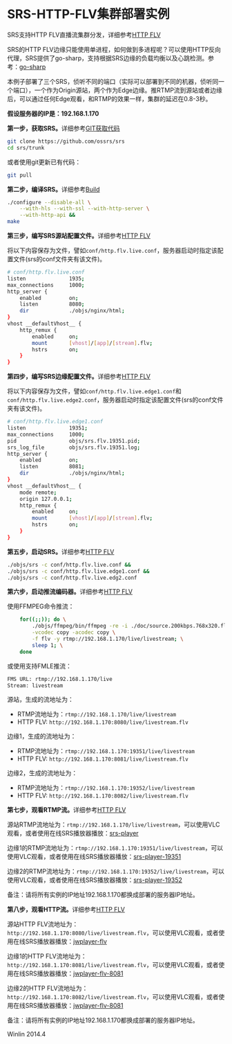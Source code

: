 # SRS-HTTP-FLV集群部署实例

SRS支持HTTP FLV直播流集群分发，详细参考[HTTP FLV](v2_CN_DeliveryHttpStream#about-http-flv)

SRS的HTTP FLV边缘只能使用单进程，如何做到多进程呢？可以使用HTTP反向代理，SRS提供了go-sharp，支持根据SRS边缘的负载均衡以及心跳检测。参考：[go-sharp][go-sharp]

本例子部署了三个SRS，侦听不同的端口（实际可以部署到不同的机器，侦听同一个端口），一个作为Origin源站，两个作为Edge边缘。推RTMP流到源站或者边缘后，可以通过任何Edge观看，和RTMP的效果一样，集群的延迟在0.8-3秒。

<strong>假设服务器的IP是：192.168.1.170</strong>

<strong>第一步，获取SRS。</strong>详细参考[GIT获取代码](v1_CN_Git)

```bash
git clone https://github.com/ossrs/srs
cd srs/trunk
```

或者使用git更新已有代码：

```bash
git pull
```

<strong>第二步，编译SRS。</strong>详细参考[Build](v2_CN_Build)

```bash
./configure --disable-all \
    --with-hls --with-ssl --with-http-server \
    --with-http-api && 
make
```

<strong>第三步，编写SRS源站配置文件。</strong>详细参考[HTTP FLV](v2_CN_DeliveryHttpStream)

将以下内容保存为文件，譬如`conf/http.flv.live.conf`，服务器启动时指定该配置文件(srs的conf文件夹有该文件)。

```bash
# conf/http.flv.live.conf
listen              1935;
max_connections     1000;
http_server {
    enabled         on;
    listen          8080;
    dir             ./objs/nginx/html;
}
vhost __defaultVhost__ {
    http_remux {
        enabled     on;
        mount       [vhost]/[app]/[stream].flv;
        hstrs       on;
    }
}
```

<strong>第四步，编写SRS边缘配置文件。</strong>详细参考[HTTP FLV](v2_CN_DeliveryHttpStream)

将以下内容保存为文件，譬如`conf/http.flv.live.edge1.conf`和`conf/http.flv.live.edge2.conf`，服务器启动时指定该配置文件(srs的conf文件夹有该文件)。

```bash
# conf/http.flv.live.edge1.conf
listen              19351;
max_connections     1000;
pid                 objs/srs.flv.19351.pid;
srs_log_file        objs/srs.flv.19351.log;
http_server {
    enabled         on;
    listen          8081;
    dir             ./objs/nginx/html;
}
vhost __defaultVhost__ {
    mode remote;
    origin 127.0.0.1;
    http_remux {
        enabled     on;
        mount       [vhost]/[app]/[stream].flv;
        hstrs       on;
    }
}
```

<strong>第五步，启动SRS。</strong>详细参考[HTTP FLV](v2_CN_DeliveryHttpStream)

```bash
./objs/srs -c conf/http.flv.live.conf &&
./objs/srs -c conf/http.flv.live.edge1.conf &&
./objs/srs -c conf/http.flv.live.edg2.conf
```

<strong>第六步，启动推流编码器。</strong>详细参考[HTTP FLV](v2_CN_DeliveryHttpStream)

使用FFMPEG命令推流：

```bash
    for((;;)); do \
        ./objs/ffmpeg/bin/ffmpeg -re -i ./doc/source.200kbps.768x320.flv \
        -vcodec copy -acodec copy \
        -f flv -y rtmp://192.168.1.170/live/livestream; \
        sleep 1; \
    done
```

或使用支持FMLE推流：

```bash
FMS URL: rtmp://192.168.1.170/live
Stream: livestream
```

源站，生成的流地址为：
* RTMP流地址为：`rtmp://192.168.1.170/live/livestream`
* HTTP FLV: `http://192.168.1.170:8080/live/livestream.flv`

边缘1，生成的流地址为：
* RTMP流地址为：`rtmp://192.168.1.170:19351/live/livestream`
* HTTP FLV: `http://192.168.1.170:8081/live/livestream.flv`

边缘2，生成的流地址为：
* RTMP流地址为：`rtmp://192.168.1.170:19352/live/livestream`
* HTTP FLV: `http://192.168.1.170:8082/live/livestream.flv`

<strong>第七步，观看RTMP流。</strong>详细参考[HTTP FLV](v2_CN_DeliveryHttpStream)

源站RTMP流地址为：`rtmp://192.168.1.170/live/livestream`，可以使用VLC观看，或者使用在线SRS播放器播放：[srs-player][srs-player]

边缘1的RTMP流地址为：`rtmp://192.168.1.170:19351/live/livestream`，可以使用VLC观看，或者使用在线SRS播放器播放：[srs-player-19351][srs-player-19351]

边缘2的RTMP流地址为：`rtmp://192.168.1.170:19352/live/livestream`，可以使用VLC观看，或者使用在线SRS播放器播放：[srs-player-19352][srs-player-19352]

备注：请将所有实例的IP地址192.168.1.170都换成部署的服务器IP地址。

<strong>第八步，观看HTTP流。</strong>详细参考[HTTP FLV](v2_CN_DeliveryHttpStream)

源站HTTP FLV流地址为： `http://192.168.1.170:8080/live/livestream.flv`，可以使用VLC观看，或者使用在线SRS播放器播放：[jwplayer-flv][jwplayer-flv]

边缘1的HTTP FLV流地址为： `http://192.168.1.170:8081/live/livestream.flv`，可以使用VLC观看，或者使用在线SRS播放器播放：[jwplayer-flv-8081][jwplayer-flv-8081]

边缘2的HTTP FLV流地址为： `http://192.168.1.170:8082/live/livestream.flv`，可以使用VLC观看，或者使用在线SRS播放器播放：[jwplayer-flv-8081][jwplayer-flv-8082]

备注：请将所有实例的IP地址192.168.1.170都换成部署的服务器IP地址。

Winlin 2014.4

[nginx]: http://192.168.1.170:8080/nginx.html
[srs-player]: http://winlinvip.github.io/srs.release/trunk/research/players/srs_player.html?vhost=__defaultVhost__&autostart=true&server=192.168.1.170&app=live&stream=livestream&port=1935
[srs-player-19350]: http://winlinvip.github.io/srs.release/trunk/research/players/srs_player.html?vhost=__defaultVhost__&autostart=true&server=192.168.1.170&app=live&stream=livestream&port=19350
[srs-player-19351]: http://winlinvip.github.io/srs.release/trunk/research/players/srs_player.html?vhost=__defaultVhost__&autostart=true&server=192.168.1.170&app=live&stream=livestream&port=19351
[srs-player-19352]: http://winlinvip.github.io/srs.release/trunk/research/players/srs_player.html?vhost=__defaultVhost__&autostart=true&server=192.168.1.170&app=live&stream=livestream&port=19352
[srs-player-ff]: http://winlinvip.github.io/srs.release/trunk/research/players/srs_player.html?vhost=__defaultVhost__&autostart=true&server=192.168.1.170&app=live&stream=livestream_ff
[jwplayer]: http://winlinvip.github.io/srs.release/trunk/research/players/jwplayer6.html?vhost=__defaultVhost__&hls_autostart=true&server=192.168.1.170&app=live&stream=livestream&hls_port=8080
[jwplayer-ff]: http://winlinvip.github.io/srs.release/trunk/research/players/jwplayer6.html?vhost=__defaultVhost__&hls_autostart=true&server=192.168.1.170&app=live&stream=livestream_ff&hls_port=8080
[jwplayer-flv]: http://www.ossrs.net/players/jwplayer6.html?vhost=192.168.1.170&stream=livestream.flv&server=192.168.1.170&port=1935&hls_autostart=true
[jwplayer-flv-8081]: http://www.ossrs.net/players/jwplayer6.html?vhost=192.168.1.170&stream=livestream.flv&server=192.168.1.170&port=1935&hls_port=8081&hls_autostart=true
[jwplayer-flv-8082]: http://www.ossrs.net/players/jwplayer6.html?vhost=192.168.1.170&stream=livestream.flv&server=192.168.1.170&port=1935&hls_port=8082&hls_autostart=true
[go-sharp]: https://github.com/simple-rtmp-server/go-sharp
